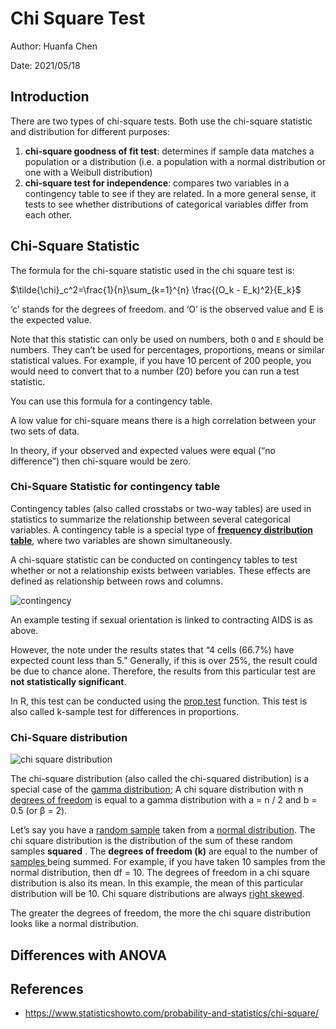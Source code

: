 # Chi Square Test

Author: Huanfa Chen

Date: 2021/05/18

## Introduction

There are two types of chi-square tests. Both use the chi-square statistic and distribution for different purposes:

1. **chi-square goodness of fit test**: determines if sample data matches a population or a distribution (i.e. a population with a normal distribution or one with a Weibull distribution)
2. **chi-square test for independence**: compares two variables in a contingency table to see if they are related. In a more general sense, it tests to see whether distributions of categorical variables differ from each other.

## Chi-Square Statistic

The formula for the chi-square statistic used in the chi square test is:

$\tilde{\chi}_c^2=\frac{1}{n}\sum_{k=1}^{n} \frac{(O_k - E_k)^2}{E_k}$

‘c’ stands for the degrees of freedom. and ‘O’ is the observed value and E is the expected value.

Note that this statistic can only be used on numbers, both `O` and `E` should be numbers. They can’t be used for percentages, proportions, means or similar statistical values. For example, if you have 10 percent of 200 people, you would need to convert that to a number (20) before you can run a test statistic.

You can use this formula for a contingency table.

A low value for chi-square means there is a high correlation between your two sets of data. 

In theory, if your observed and expected values were equal (“no difference”) then chi-square would be zero.

### Chi-Square Statistic for contingency table

Contingency tables (also called crosstabs or two-way tables) are used in statistics to summarize the relationship between several categorical variables. A contingency table is a special type of **[frequency distribution table](https://www.statisticshowto.com/probability-and-statistics/descriptive-statistics/frequency-distribution-table/)**, where two variables are shown simultaneously.

A chi-square statistic can be conducted on contingency tables to test whether or not a relationship exists between variables. These effects are defined as relationship between rows and columns.

![contingency](https://www.statisticshowto.com/wp-content/uploads/2013/07/contingency-300x289.jpg)

An example testing if sexual orientation is linked to contracting AIDS is as above.

However, the note under the results states that “4 cells (66.7%) have expected count less than 5.” Generally, if this is over 25%, the result could be due to chance alone. Therefore, the results from this particular test are **not statistically significant**.

In R, this test can be conducted using the [prop.test](https://github.com/SurajGupta/r-source/blob/master/src/library/stats/R/prop.test.R) function. This test is also called k-sample test for differences in proportions.

### Chi-Square distribution 

![chi square distribution](https://www.statisticshowto.com/wp-content/uploads/2014/11/chi-square-distribution-300x200.png)

The chi-square distribution (also called the chi-squared distribution) is a special case of the [gamma distribution](https://www.statisticshowto.com/gamma-distribution/); A chi square distribution with n [degrees of freedom](https://www.statisticshowto.com/probability-and-statistics/hypothesis-testing/degrees-of-freedom/) is equal to a gamma distribution with a = n / 2 and b = 0.5 (or β = 2).

Let’s say you have a [random sample](https://www.statisticshowto.com/probability-and-statistics/statistics-definitions/simple-random-sample/) taken from a [normal distribution](https://www.statisticshowto.com/probability-and-statistics/normal-distributions/). The chi square distribution is the distribution of the sum of these random samples **squared** . The **degrees of freedom (k)** are equal to the number of [samples ](https://www.statisticshowto.com/sample/)being summed. For example, if you have taken 10 samples from the normal distribution, then df = 10. The degrees of freedom in a chi square distribution is also its mean. In this example, the mean of this particular distribution will be 10. Chi square distributions are always [right skewed](https://www.statisticshowto.com/probability-and-statistics/skewed-distribution/#SkewRight). 

The greater the degrees of freedom, the more the chi square distribution looks like a normal distribution.

## Differences with ANOVA



## References

- https://www.statisticshowto.com/probability-and-statistics/chi-square/